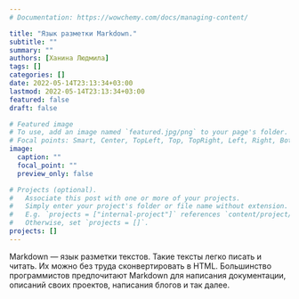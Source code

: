 ```yaml
---
# Documentation: https://wowchemy.com/docs/managing-content/

title: "Язык разметки Markdown."
subtitle: ""
summary: ""
authors: [Ханина Людмила]
tags: []
categories: []
date: 2022-05-14T23:13:34+03:00
lastmod: 2022-05-14T23:13:34+03:00
featured: false
draft: false

# Featured image
# To use, add an image named `featured.jpg/png` to your page's folder.
# Focal points: Smart, Center, TopLeft, Top, TopRight, Left, Right, BottomLeft, Bottom, BottomRight.
image:
  caption: ""
  focal_point: ""
  preview_only: false

# Projects (optional).
#   Associate this post with one or more of your projects.
#   Simply enter your project's folder or file name without extension.
#   E.g. `projects = ["internal-project"]` references `content/project/deep-learning/index.md`.
#   Otherwise, set `projects = []`.
projects: []
---
```


Markdown — язык разметки текстов. Такие тексты легко писать и читать. Их можно
без труда сконвертировать в HTML. Большинство программистов предпочитают Markdown
для написания документации, описаний своих проектов, написания блогов и так далее.
